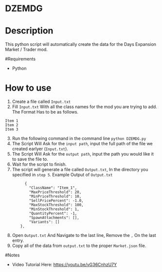 # DZEMDG
# Description
  This python script will automatically create the data for the Days Expansion Market / Trader mod.

#Requirements
- Python

# How to use
 1. Create a file called ```Input.txt```
 2. Fill ```Input.txt``` With all the class names for the mod you are trying to add. The Format Has to be as follows.
 ```
 Item 1
 Item 2
 Item 3
 ```
 3. Run the following command in the command line ```python DZEMDG.py```
 4. The Script Will Ask for the ```input path```, input the full path of the file we created earlyer (```Input.txt```).
 5. The Script Will Ask for the ```output path```, input the path you would like it to save the file to.
 6. Wait for the script to finish.
 7. The script will generate a file called ```Output.txt```, In the directory you specified in ```step 5```.
 Example Output of ```Output.txt```
 ```
          {
            "ClassName": "Item_1",
            "MaxPriceThreshold": 20,
            "MinPriceThreshold": 10,
            "SellPricePercent": -1.0,
            "MaxStockThreshold": 100,
            "MinStockThreshold": 1,
            "QuantityPercent": -1,
            "SpawnAttachments": [],
            "Variants": []
        },
```  
8. Open ```Output.txt``` And Navigate to the last line, Remove the ```,``` On the last entry.
9. Copy all of the data from ```output.txt``` to the proper ```Market.json``` file.

#Notes
- Video Tutorial Here: https://youtu.be/vG36CnhzU7Y
